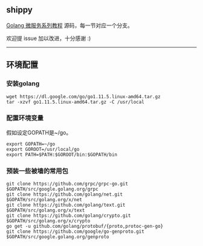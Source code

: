 ## shippy

[Golang 微服务系列教程](https://wuyin.io/tags/%E5%BE%AE%E6%9C%8D%E5%8A%A1/) 源码，每一节对应一个分支。

欢迎提 issue 加以改进，十分感谢 :)


--------------

## 环境配置

### 安装golang
```
wget https://dl.google.com/go/go1.11.5.linux-amd64.tar.gz
tar -xzvf go1.11.5.linux-amd64.tar.gz -C /usr/local
```

### 配置环境变量

假如设定GOPATH是~/go。

```
export GOPATH=~/go
export GOROOT=/usr/local/go
export PATH=$PATH:$GOROOT/bin:$GOPATH/bin
```

### 预装一些被墙的常用包

```
git clone https://github.com/grpc/grpc-go.git $GOPATH/src/google.golang.org/grpc
git clone https://github.com/golang/net.git $GOPATH/src/golang.org/x/net
git clone https://github.com/golang/text.git $GOPATH/src/golang.org/x/text
git clone https://github.com/golang/crypto.git $GOPATH/src/golang.org/x/crypto
go get -u github.com/golang/protobuf/{proto,protoc-gen-go}
git clone https://github.com/google/go-genproto.git $GOPATH/src/google.golang.org/genproto
```
